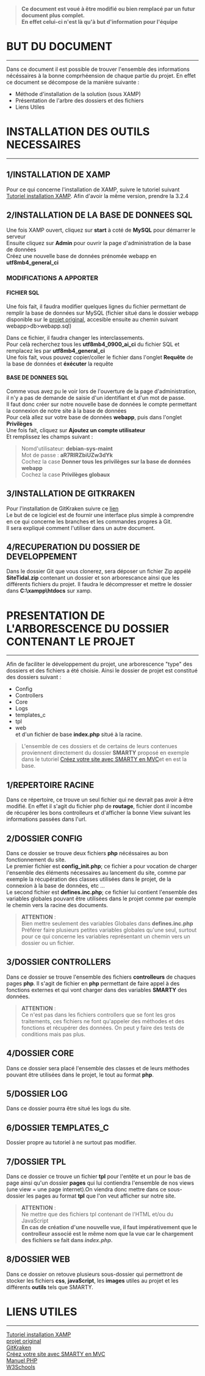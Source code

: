 > **Ce document est voué à être modifié ou bien remplacé par un futur document plus complet.  
En effet celui-ci n'est là qu'à but d'information pour l'équipe**

# BUT DU DOCUMENT
-----

  Dans ce document il est possible de trouver l'ensemble des informations nécéssaires à la bonne comprhéension de chaque partie du projet.
  En effet ce document se décompose de la manière suivante : 
  
  - Méthode d'installation de la solution (sous XAMP)
  - Présentation de l'arbre des dossiers et des fichiers
  - Liens Utiles
  
# INSTALLATION DES OUTILS NECESSAIRES  
---
## 1/INSTALLATION DE XAMP

Pour ce qui concerne l'installation de XAMP, suivre le tutoriel suivant 
[Tutoriel installation XAMP](https://www.ionos.fr/digitalguide/serveur/outils/tutoriel-xampp-creer-un-serveur-de-test-local/).
Afin d'avoir la même version, prendre la 3.2.4

## 2/INSTALLATION DE LA BASE DE DONNEES SQL
 Une fois XAMP ouvert, cliquez sur **start** à coté de **MySQL** pour démarrer le serveur  
 Ensuite cliquez sur **Admin** pour ouvrir la page d'administration de la base de données  
 Créez une nouvelle base de données prénomée webapp en **utf8mb4_general_ci**

### MODIFICATIONS A APPORTER
#### FICHIER SQL

Une fois fait, il faudra modifier quelques lignes du fichier permettant 
de remplir la base de données sur MySQL (fichier situé dans le dossier webapp disponible sur le [projet original](https://github.com/HugoPetermann/Tidal-main/tree/master/webapp),
accesible ensuite au chemin suivant webapp>db>webapp.sql)

Dans ce fichier, il faudra changer les interclassements.  
Pour celà recherchez tous les **utf8mb4_0900_ai_ci** du fichier SQL et remplacez les par **utf8mb4_general_ci**  
Une fois fait, vous pouvez copier/coller le fichier dans l'onglet **Requête** de la base de données et **éxécuter** la requête

#### BASE DE DONNEES SQL

Comme vous avez pu le voir lors de l'ouverture de la page d'administration, il n'y a pas de demande de saisie d'un identifiant et d'un mot de passe.  
Il faut donc créer sur notre nouvelle base de données le compte permettant la connexion de notre site à la base de données  
Pour celà allez sur votre base de données **webapp**, puis dans l'onglet **Privilèges**  
Une fois fait, cliquez sur **Ajoutez un compte utilisateur**  
Et remplissez les champs suivant :  
> Nomd'utilisateur: **debian-sys-maint**  
> Mot de passe : **aR7RIRZbiUZw3dYk**  
Cochez la case **Donner tous les privilèges sur la base de données webapp**  
Cochez la case **Privilèges globaux**  

## 3/INSTALLATION DE GITKRAKEN

Pour l'installation de GitKraken suivre ce  [lien](https://www.gitkraken.com/download)  
Le but de ce logiciel est de fournir une interface plus simple à comprendre en ce qui concerne les branches et les commandes propres à Git.  
Il sera expliqué comment l'utiliser dans un autre document.  

## 4/RECUPERATION DU DOSSIER DE DEVELOPPEMENT

Dans le dossier Git que vous clonerez, sera déposer un fichier Zip appélé **SiteTidal.zip** contenant un dossier et son arborescance ainsi que les différents fichiers du projet. 
Il faudra le décompresser et mettre le dossier dans **C:\xampp\htdocs** sur xamp.  
  
  
# PRESENTATION DE L'ARBORESCENCE DU DOSSIER CONTENANT LE PROJET
---
Afin de faciliter le développement du projet, une arborescence "type" des dossiers et des fichiers a été choisie. 
  Ainsi le dossier de projet est constitué des dossiers suivant :
- Config
- Controllers
- Core
- Logs
- templates_c
- tpl
- web  
et d'un fichier de base **index.php** situé à la racine.  
> L'ensemble de ces dossiers et de certains de leurs contenues proviennent directement du dossier **SMARTY** proposé en exemple dans le tutoriel [Créez votre site avec SMARTY en MVC](http://fredods.com/creer-votre-site-avec-smarty-en-mvc-partie-1/)et en est la base.

## 1/REPERTOIRE RACINE

Dans ce répertoire, ce trouve un seul fichier qui ne devrait pas avoir à être modifié. En effet il s'agit du fichier php de **routage**, fichier dont il incombe de récupérer les bons controlleurs et d'afficher la bonne View suivant les informations passées dans l'url.

## 2/DOSSIER CONFIG

Dans ce dossier se trouve deux fichiers **php** nécéssaires au bon fonctionnement du site.  
Le premier fichier est **config_init.php**; ce fichier a pour vocation de charger l'ensemble des éléments nécessaires au lancement du site, comme par exemple la récupération des classes utilisées dans le projet, de la connexion à la base de données, etc ...  
Le second fichier est **defines.inc.php**; ce fichier lui contient l'ensemble des variables globales pouvant être utilisées dans le projet comme par exemple le chemin vers la racine des documents.  
> **ATTENTION** :  
> Bien mettre seulement des variables Globales dans **defines.inc.php**  
> Préférer faire plusieurs petites variables globales qu'une seul, surtout pour ce qui concerne les variables représentant un chemin vers un dossier ou un fichier.  

## 3/DOSSIER CONTROLLERS

Dans ce dossier se trouve l'ensemble des fichiers **controlleurs** de chaques pages **php**. Il s'agit de fichier en **php** permettant de faire appel à des fonctions externes et qui vont charger dans des variables **SMARTY** des données.

> **ATTENTION** :  
> Ce n'est pas dans les fichiers controllers que se font les gros traitements, ces fichiers ne font qu'appeler des méthodes et des fonctions et récupérer des données. On peut y faire des tests de conditions mais pas plus.

## 4/DOSSIER CORE

Dans ce dossier sera placé l'ensemble des classes et de leurs méthodes pouvant être utilisées dans le projet, le tout au format **php**.

## 5/DOSSIER LOG

Dans ce dossier pourra être situé les logs du site.

## 6/DOSSIER TEMPLATES_C

Dossier propre au tutoriel à ne surtout pas modifier.

## 7/DOSSIER TPL

Dans ce dossier ce trouve un fichier **tpl** pour l'entête et un pour le bas de page ainsi qu'un dossier **pages** qui lui contiendra l'ensemble de nos views (une view = une page internet).On viendra donc mettre dans ce sous-dossier les pages au format **tpl** que l'on veut afficher sur notre site.
> **ATTENTION** :  
> Ne mettre que des fichiers tpl contenant de l'HTML et/ou du JavaScript  
> **En  cas de création d'une nouvelle vue, il faut impérativement que le controlleur associé est le même nom que la vue car le chargement des fichiers se fait dans *index.php*.**  

## 8/DOSSIER WEB

Dans ce dossier on retouve plusieurs sous-dossier qui permettront de stocker les fichiers **css**, **javaScript**, les **images** utiles au projet et les différents **outils** tels que SMARTY.

# LIENS UTILES
---
[Tutoriel installation XAMP](https://www.ionos.fr/digitalguide/serveur/outils/tutoriel-xampp-creer-un-serveur-de-test-local/)  
[projet original](https://github.com/HugoPetermann/Tidal-main/tree/master/webapp)  
[GitKraken](https://www.gitkraken.com/download)  
[Créez votre site avec SMARTY en MVC](http://fredods.com/creer-votre-site-avec-smarty-en-mvc-partie-1/)  
[Manuel PHP](https://www.php.net/manual/fr/intro-whatis.php)  
[W3Schools](https://www.w3schools.com/)




